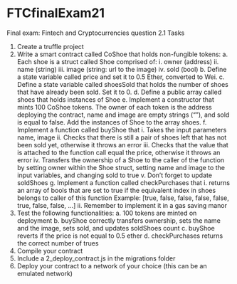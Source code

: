 # FTCfinalExam21
Final exam: Fintech and Cryptocurrencies question 2.1
Tasks
1. Create a truffle project
2. Write a smart contract called CoShoe that holds non-fungible tokens:
  a. Each shoe is a struct called Shoe comprised of:
    i. owner (address)
    ii. name (string)
    iii. image (string: url to the image)
    iv. sold (bool)
  b. Define a state variable called price and set it to 0.5 Ether, converted to Wei.
  c. Define a state variable called shoesSold that holds the number of shoes that
  have already been sold. Set it to 0.
  d. Define a public array called shoes that holds instances of Shoe
  e. Implement a constructor that mints 100 CoShoe tokens. The owner of each
  token is the address deploying the contract, name and image are empty strings
  (“”), and sold is equal to false. Add the instances of Shoe to the array
  shoes.
  f. Implement a function called buyShoe that
    i. Takes the input parameters name, image
    ii. Checks that there is still a pair of shoes left that has not been sold yet,
    otherwise it throws an error
    iii. Checks that the value that is attached to the function call equal the
    price, otherwise it throws an error
    iv. Transfers the ownership of a Shoe to the caller of the function by setting
    owner within the Shoe struct, setting name and image to the input
    variables, and changing sold to true
    v. Don’t forget to update soldShoes
  g. Implement a function called checkPurchases that
    i. returns an array of bools that are set to true if the equivalent index in
       shoes belongs to caller of this function
       Example: [true, false, false, false, false, true, false, false, …]
    ii. Remember to implement it in a gas saving manor
3. Test the following functionalities:
  a. 100 tokens are minted on deployment
  b. buyShoe correctly transfers ownership, sets the name and the image, sets sold, and updates soldShoes count
  c. buyShoe reverts if the price is not equal to 0.5 ether
  d. checkPurchases returns the correct number of trues
4. Compile your contract
5. Include a 2_deploy_contract.js in the migrations folder
6. Deploy your contract to a network of your choice (this can be an emulated network)

